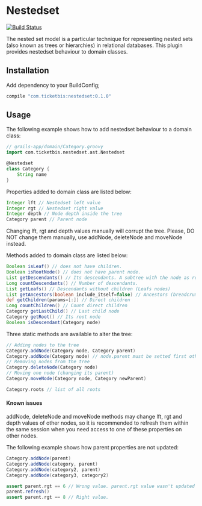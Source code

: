 # Nestedset

[![Build
Status](https://travis-ci.org/ticketbis/grails-nestedset.png?branch=master)](https://travis-ci.org/ticketbis/grails-nestedset)

The nested set model is a particular technique for representing nested sets (also known as trees or hierarchies) in relational databases. This plugin provides nestedset behaviour to domain classes.

## Installation

Add dependency to your BuildConfig;

```groovy
compile "com.ticketbis:nestedset:0.1.0"
```

## Usage

The following example shows how to add nestedset behaviour to a domain class:

```groovy
// grails-app/domain/Category.groovy
import com.ticketbis.nestedset.ast.Nestedset

@Nestedset
class Category {
    String name
}
```

Properties added to domain class are listed below:
```groovy
Integer lft // Nestedset left value
Integer rgt // Nestedset right value
Integer depth // Node depth inside the tree
Category parent // Parent node
```
Changing lft, rgt and depth values manually will corrupt the tree. Please, DO NOT change them manually, use addNode, deleteNode and moveNode instead.


Methods added to domain class are listed below:
```groovy
Boolean isLeaf() // does not have children.
Boolean isRootNode() // does not have parent node.
List getDescendants() // Its descendants. A subtree with the node as root.
Long countDescendants() // Number of descendants.
List getLeafs() // Descendants without children (Leafs nodes)
List getAncestors(boolean include_itself=false) // Ancestors (breadcrumb)
def getChildren(params=[:]) // Direct children
Long countChildren() // Count direct children
Category getLastChild() // Last child node
Category getRoot() // Its root node
Boolean isDescendant(Category node) 
```

Three static methods are available to alter the tree:
```groovy
// Adding nodes to the tree
Category.addNode(Category node, Category parent)
Category.addNode(Category node) // node.parent must be setted first otherwise will be a root node
// Removing nodes from the tree
Category.deleteNode(Category node)
// Moving one node (changing its parent)
Category.moveNode(Category node, Category newParent)
```

```groovy
Category.roots // list of all roots
```

#### Known issues
addNode, deleteNode and moveNode methods may change lft, rgt and depth values of other nodes, so it is recommended to refresh them within the same session when you need access to one of these properties on other nodes.

The following example shows how parent properties are not updated:
```groovy
Category.addNode(parent)
Category.addNode(category, parent)
Category.addNode(category2, parent)
Category.addNode(category3, category2)

assert parent.rgt == 6 // Wrong value. parent.rgt value wasn't updated after Category.addNode(category3, category2)
parent.refresh()
assert parent.rgt == 8 // Right value.
```
